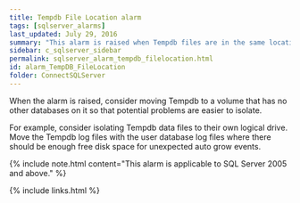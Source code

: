 ```yaml
---
title: ﻿Tempdb File Location alarm
tags: [sqlserver_alarms]
last_updated: July 29, 2016
summary: "This alarm is raised when Tempdb files are in the same location as other database files and I/O activity is significant and more than one drive is available."
sidebar: c_sqlserver_sidebar
permalink: sqlserver_alarm_tempdb_filelocation.html
id: alarm_TempDB_FileLocation
folder: ConnectSQLServer
---
```






When the alarm is raised, consider moving Tempdb to a volume that has no other databases on it so that potential problems are easier to isolate.

For example, consider isolating Tempdb data files to their own logical drive. Move the Tempdb log files with the user database log files where there should be enough free disk space for unexpected auto grow events.

{% include note.html content="This alarm is applicable to SQL Server 2005 and above." %}

{% include links.html %}
